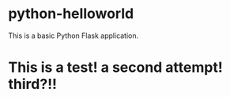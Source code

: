 # python-helloworld

This is a basic Python Flask application.

# This is a test! a second attempt! third?!!
